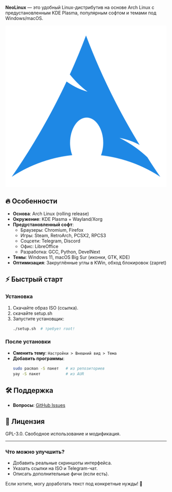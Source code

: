 
**NeoLinux** — это удобный Linux-дистрибутив на основе Arch Linux с предустановленным KDE Plasma, популярным софтом и темами под Windows/macOS.  

![NeoLinux base](/res/arch-linux.png)

## 🔥 Особенности
- **Основа**: Arch Linux (rolling release)  
- **Окружение**: KDE Plasma + Wayland/Xorg  
- **Предустановленный софт**:  
  - Браузеры: Chromium, Firefox  
  - Игры: Steam, RetroArch, PCSX2, RPCS3  
  - Соцсети: Telegram, Discord  
  - Офис: LibreOffice  
  - Разработка: GCC, Python, DevelNext  
- **Темы**: Windows 11, macOS Big Sur (иконки, GTK, KDE)  
- **Оптимизация**: Закруглённые углы в KWin, обход блокировок (zapret)  

## ⚡ Быстрый старт
### Установка
1. Скачайте образ ISO (ссылка).  
2. скачайте setup.sh
3. Запустите установщик:  
   ```bash
   ./setup.sh  # требует root!
   ```

### После установки
- **Сменить тему**: `Настройки > Внешний вид > Тема`  
- **Добавить программы**:  
  ```bash
  sudo pacman -S пакет   # из репозиториев
  yay -S пакет           # из AUR
  ```

## 🛠️ Поддержка
- **Вопросы**: [GitHub Issues](https://github.com/K2254IVV/NeoLinux/issues)    

## 📜 Лицензия
GPL-3.0. Свободное использование и модификация.  

---
### Что можно улучшить?
- Добавить реальные скриншоты интерфейса.  
- Указать ссылки на ISO и Telegram-чат.  
- Описать дополнительные фичи (если есть).  

Если хотите, могу доработать текст под конкретные нужды! 🚀
